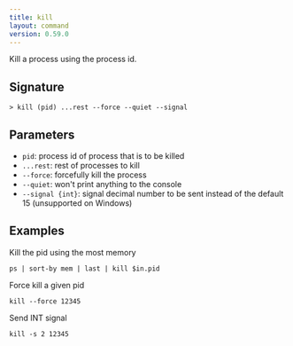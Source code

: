 ```yaml
---
title: kill
layout: command
version: 0.59.0
---
```


Kill a process using the process id.

## Signature

```> kill (pid) ...rest --force --quiet --signal```

## Parameters

 -  `pid`: process id of process that is to be killed
 -  `...rest`: rest of processes to kill
 -  `--force`: forcefully kill the process
 -  `--quiet`: won't print anything to the console
 -  `--signal {int}`: signal decimal number to be sent instead of the default 15 (unsupported on Windows)

## Examples

Kill the pid using the most memory
```shell
ps | sort-by mem | last | kill $in.pid
```

Force kill a given pid
```shell
kill --force 12345
```

Send INT signal
```shell
kill -s 2 12345
```

